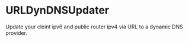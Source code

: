 # URLDynDNSUpdater
Update your cleint ipv6 and public router ipv4 via URL to a dynamic DNS provider.
